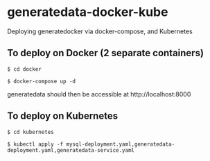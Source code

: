 # generatedata-docker-kube
Deploying generatedocker via docker-compose, and Kubernetes

## To deploy on Docker (2 separate containers)

`$ cd docker`

`$ docker-compose up -d`

generatedata should then be accessible at http://localhost:8000

## To deploy on Kubernetes

`$ cd kubernetes`

`$ kubectl apply -f mysql-deployment.yaml,generatedata-deployment.yaml,generatedata-service.yaml`
